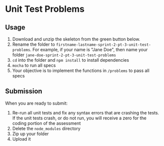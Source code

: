 # Unit Test Problems

## Usage

1. Download and unzip the skeleton from the green button below.
2. Rename the folder to `firstname-lastname-sprint-2-pt-3-unit-test-problems`. For
   example, if your name is "Jane Doe", then name your folder
   `jane-doe-sprint-2-pt-3-unit-test-problems`
3. `cd` into the folder and `npm install` to install dependencies
4. `mocha` to run all specs
5. Your objective is to implement the functions in `/problems` to pass all specs

## Submission

When you are ready to submit:

1. Re-run all unit tests and fix any syntax errors that are crashing the tests. If
the unit tests crash, or do not run, you will receive a zero for the coding
portion of the assessment
2. Delete the `node_modules` directory
3. Zip up your folder
4. Upload it